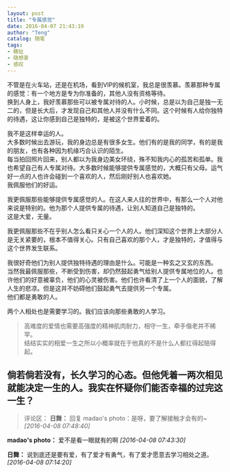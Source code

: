 ```yaml
---
layout: post
title: "专属感觉"
date: 2016-04-07 21:43:19
author: "Teng"
catalog: 随笔
tags:
- 瞎扯
- 随想录
- 感叹
---
```

不管是在火车站，还是在机场，看到VIP的候机室，我总是很羡慕。羡慕那种专属的感觉：有一个地方是专为你准备的，其他人没有资格等待。   
换到人身上，我好羡慕那些可以被专属对待的人。小时候，总是以为自己是独一无二的，但是长大后，才发现自己和其他人并没有什么不同。这个时候有人给你独特的待遇，这让你感到自己是独特的，是被这个世界爱着的。

我不是这样幸运的人。   
大多数时候出去游玩，我的身边总是有很多女生。他们有的是我的同学，有的是我的朋友，也有各种因为机缘巧合认识的陌生。   
每当拍回照片回来，别人都以为我身边美女环绕，殊不知我内心的孤苦和孤单。我也希望自己有人专属对待。大多数时候能够提供专属感觉的，大概只有父母。运气好一点的人也许会碰到一个喜欢的人，然后刚好别人也喜欢她。  
我佩服他们的好运。

我更佩服那些能够提供专属感觉的人。在这人来人往的世界中，有那么一个人对他来说是特别的。他为那个人提供专属的待遇，让别人知道自己是独特的。   
这是大爱，无量。

我更佩服那些不在乎别人怎么看只关心一个人的人。他们深知这个世界上大部分人是无关紧要的，根本不值得关心。只有自己喜欢的那个人，才是独特的，才值得与这个世界发生联系。

我很好奇他们为别人提供独特待遇的理由是什么。可能是一种玄之又玄的东西。   
当然我最佩服那些，不断受到伤害，却仍然鼓起勇气给别人提供专属地位的人。也许他们的好意被辜负，他们的心灵被伤害。他们也许看清了上一个人的面貌，了解人生的悲凉。但是这并不妨碍他们鼓起勇气去提供另一个专属。  
他们都是勇敢的人。

两个人相处也是需要学习的。我们应该向那些勇敢的人学习。

> 高难度的爱情也需要高强度的精神肌肉耐力，相守一生，牵手偕老并不稀罕。   
> 结结实实的相爱一生之所以小概率就在于他真的不是什么人都扛得起赔得起。

倘若倘若没有，长久学习的心态。但他凭着一两次相见就能决定一生的人。我实在怀疑你们能否幸福的过完这一生？
---
>评论区：
>**日舞：** 回复&nbsp;madao's&nbsp;photo：是呀，要了解接触才会有的~  *[2016-04-08 07:48:40]*
>
**madao's photo：** 爱不是看一眼就有的啊  *[2016-04-08 07:43:30]*
>
**日舞：** 说到底还是要有爱，有了爱才有勇气，有了爱才愿意去学习相处之道。  *[2016-04-08 07:14:20]*
>
